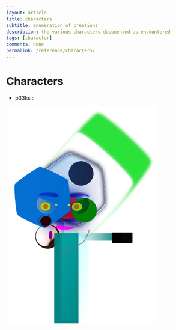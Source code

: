 ```yaml
---
layout: article
title: characters
subtitle: enumeration of creations
description: the various characters documented as encountered
tags: [character]
comments: none
permalink: /reference/characters/
---
```


# Characters

<!-- <img width="80%" height="80%" src="/assets/img/avatar-0.png" /> -->

<!-- 
* Frankie :

<img width="80%" height="80%" src="/assets/img/character/tealfrank.png" />
-->

* p33ks :

<img width="80%" height="80%" src="/assets/img/character/peeks_raster_1920x_a.png" />